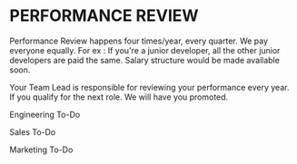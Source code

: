 # PERFORMANCE REVIEW

Performance Review happens four times/year, every quarter.
We pay everyone equally. For ex : If you're a junior developer, all the other junior developers are paid the same. Salary structure would be made available soon.

Your Team Lead is responsible for reviewing your performance every year.
If you qualify for the next role. We will have you promoted.

Engineering
To-Do

Sales
To-Do

Marketing
To-Do